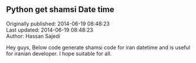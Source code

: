 ## Python get shamsi Date time  
Originally published: 2014-06-19 08:48:23  
Last updated: 2014-06-19 08:48:23  
Author: Hassan Sajedi  
  
Hey guys,
Below code generate shamsi code for iran datetime and is useful for iranian developer.
I hope suitable for all.